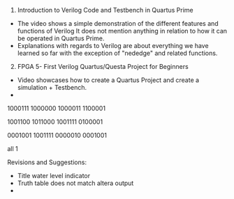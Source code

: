 1. Introduction to Verilog Code and Testbench in Quartus Prime
- The video shows a simple demonstration of the different features and functions of Verilog  It does not mention anything in relation to how it can be operated in Quartus Prime. 
- Explanations with regards to Verilog are about everything we have learned so far with the exception of "nededge" and related functions.

2. FPGA 5- First Verilog Quartus/Questa Project for Beginners
- Video showcases how to create a Quartus Project and create a simulation + Testbench.
- 




1000111
1000000
1000011
1100001

1001100
1011000
1001111
0100001

0001001
1001111
0000010
0001001

all 1



Revisions and Suggestions:
- Title water level indicator
- Truth table does not match altera output
- 
